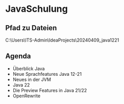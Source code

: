 # JavaSchulung

## Pfad zu Dateien

C:\Users\ITS-Admin\IdeaProjects\20240409_java1221

## Agenda

* Überblick Java
* Neue Sprachfeatures Java 12-21
* Neues in der JVM
* Java 22
* Die Preview Features in Java 21/22
* OpenRewrite